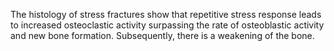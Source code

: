 The histology of stress fractures show that repetitive stress response leads to increased osteoclastic activity surpassing the rate of osteoblastic activity and new bone formation. Subsequently, there is a weakening of the bone.